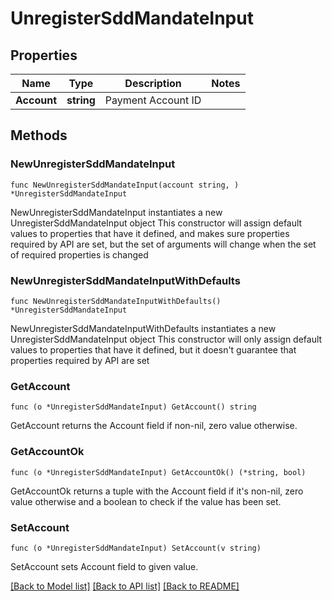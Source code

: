 # UnregisterSddMandateInput

## Properties

Name | Type | Description | Notes
------------ | ------------- | ------------- | -------------
**Account** | **string** | Payment Account ID | 

## Methods

### NewUnregisterSddMandateInput

`func NewUnregisterSddMandateInput(account string, ) *UnregisterSddMandateInput`

NewUnregisterSddMandateInput instantiates a new UnregisterSddMandateInput object
This constructor will assign default values to properties that have it defined,
and makes sure properties required by API are set, but the set of arguments
will change when the set of required properties is changed

### NewUnregisterSddMandateInputWithDefaults

`func NewUnregisterSddMandateInputWithDefaults() *UnregisterSddMandateInput`

NewUnregisterSddMandateInputWithDefaults instantiates a new UnregisterSddMandateInput object
This constructor will only assign default values to properties that have it defined,
but it doesn't guarantee that properties required by API are set

### GetAccount

`func (o *UnregisterSddMandateInput) GetAccount() string`

GetAccount returns the Account field if non-nil, zero value otherwise.

### GetAccountOk

`func (o *UnregisterSddMandateInput) GetAccountOk() (*string, bool)`

GetAccountOk returns a tuple with the Account field if it's non-nil, zero value otherwise
and a boolean to check if the value has been set.

### SetAccount

`func (o *UnregisterSddMandateInput) SetAccount(v string)`

SetAccount sets Account field to given value.



[[Back to Model list]](../README.md#documentation-for-models) [[Back to API list]](../README.md#documentation-for-api-endpoints) [[Back to README]](../README.md)


